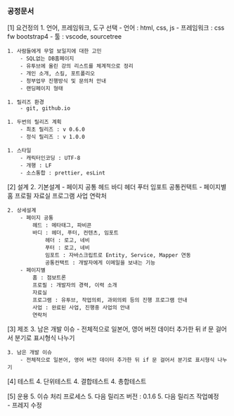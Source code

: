 ### 공정문서 ###

[1] 요건정의
    1. 언어, 프레임워크, 도구 선택
        - 언어 : html, css, js
        - 프레임워크 : css fw bootstrap4
        - 툴 : vscode, sourcetree

    1. 사람들에게 무얼 보일지에 대한 고민
        - SQL없는 DB홈페이지
        - 유투브에 올린 강의 리스트를 체계적으로 정리
        - 개인 소개, 스킬, 포트폴리오
        - 청부업무 진행방식 및 문의처 안내
        - 랜딩페이지 형태

    1. 릴리즈 환경
        - git, github.io

    1. 두번의 릴리즈 계획
        - 최초 릴리즈 : v 0.6.0
        - 정식 릴리즈 : v 1.0.0
    
    1. 스타일
        - 캐릭터인코딩 : UTF-8
        - 개행 : LF
        - 소스통합 : prettier, esLint        

[2] 설계
    2. 기본설계
        - 페이지 공통
            헤드
            바디
                헤더
                푸터
                임포트
                공통컨택트
        - 페이지별
            홈
            프로필
            자료실
            프로그램
            사업
            연락처

    2. 상세설계
        - 페이지 공통
            헤드 : 메타태그, 파비콘
            바디 : 헤더, 푸터, 컨텐츠, 임포트
                헤더 : 로고, 네비
                푸터 : 로고, 네비
                임포트 : 자바스크립트로 Entity, Service, Mapper 연동    
                공통컨택트 : 개발자에게 이메일을 보내는 기능
        - 페이지별
            홈 : 점보트론
            프로필 : 개발자의 경력, 이력 소개
            자료실
            프로그램 : 유투브, 작업의뢰, 과외의뢰 등의 진행 프로그램 안내
            사업 : 완료된 사업, 진행중 사업의 안내
            연락처

[3] 제조
    3. 남은 개발 이슈
        - 전체적으로 일본어, 영어 버전 데이터 추가한 뒤 if 문 걸어서 분기로 표시형식 나누기

    3. 남은 개발 이슈
        - 전체적으로 일본어, 영어 버전 데이터 추가한 뒤 if 문 걸어서 분기로 표시형식 나누기

[4] 테스트
    4. 단위테스트
    4. 결합테스트
    4. 총합테스트
 
[5] 운용
    5. 이슈 처리 프로세스
    5. 다음 릴리즈 버전 : 0.1.6
    5. 다음 릴리즈 작업예정     
        - 프레지 수정
